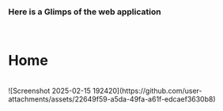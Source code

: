 <h3> Here is a Glimps of the web application</h3>
<br/>
<h1>Home</h1>
<br/>
![Screenshot 2025-02-15 192420](https://github.com/user-attachments/assets/22649f59-a5da-49fa-a61f-edcaef3630b8)

